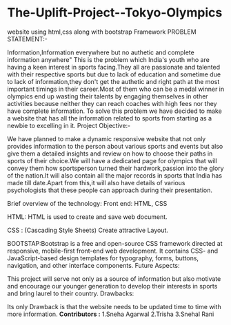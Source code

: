 # The-Uplift-Project--Tokyo-Olympics
website using html,css along with bootstrap Framework
PROBLEM STATEMENT:-

Information,Information everywhere but no authetic and complete information anywhere" This is the problem which India's youth who are having a keen interest in sports facing.They all are passionate and talented with their respective sports but due to lack of education and sometime due to lack of information,they don't get the authetic and right path at the most important timings in their career.Most of them who can be a medal winner in olympics end up wasting their talents by engaging themselves in other activities because neither they can reach coaches with high fees nor they have complete information. To solve this problem we have decided to make a website that has all the information related to sports from starting as a newbie to excelling in it.
Project Objective:-

We have planned to make a dynamic responsive website that not only provides information to the person about various sports and events but also give them a detailed insights and review on how to choose their paths in sports of their choice.We will have a dedicated page for olympics that will convey them how sportsperson turned their hardwork,passion into the glory of the nation.It will also contain all the major records in sports that India has made till date.Apart from this,it will also have details of various psychologists that these people can approach during their presentation.

Brief overview of the technology: Front end: HTML, CSS

HTML: HTML is used to create and save web document.

CSS : (Cascading Style Sheets) Create attractive Layout.

BOOTSTAP:Bootstrap is a free and open-source CSS framework directed at responsive, mobile-first front-end web development. It contains CSS- and JavaScript-based design templates for typography, forms, buttons, navigation, and other interface components.
Future Aspects:

This project will serve not only as a source of information but also motivate and encourage our younger generation to develop their interests in sports and bring laurel to their country.
Drawbacks:

Its only Drawback is that the website needs to be updated time to time with more information.
 <b>Contributors :</b>
1.Sneha Agarwal
2.Trisha
3.Snehal Rani
